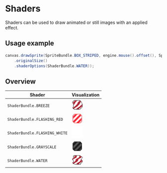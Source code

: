 # Shaders

Shaders can be used to draw animated or still images with an applied effect.

## Usage example

``` java
canvas.drawSprite(SpriteBundle.BOX_STRIPED, engine.mouse().offset(), SpriteDrawOptions
    .originalSize()
    .shaderOptions(ShaderBundle.WATER));
```

## Overview

| Shader                        | Visualization                         |
|-------------------------------|---------------------------------------|
| `ShaderBundle.BREEZE`         | ![BREEZE](BREEZE.gif)                 |
| `ShaderBundle.FLASHING_RED`   | ![FLASHING_RED](FLASHING_RED.gif)     |
| `ShaderBundle.FLASHING_WHITE` | ![FLASHING_WHITE](FLASHING_WHITE.gif) |
| `ShaderBundle.GRAYSCALE`      | ![GRAYSCALE](GRAYSCALE.gif)           |
| `ShaderBundle.WATER`          | ![WATER](WATER.gif)                   |